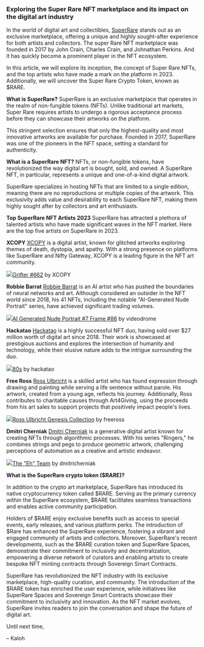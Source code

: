 ### Exploring the Super Rare NFT marketplace and its impact on the digital art industry

In the world of digital art and collectibles, [SuperRare](https://superrare.com/) stands out as an exclusive marketplace, offering a unique and highly sought-after experience for both artists and collectors. The super Rare NFT marketplace was founded in 2017 by John Crain, Charles Crain, and Johnathan Perkins. And it has quickly become a prominent player in the NFT ecosystem.

In this article, we will explore its inception, the concept of Super Rare NFTs, and the top artists who have made a mark on the platform in 2023. Additionally, we will uncover the Super Rare Crypto Token, known as $RARE.

**What is SuperRare?**
SuperRare is an exclusive marketplace that operates in the realm of non-fungible tokens (NFTs). Unlike traditional art markets, Super Rare requires artists to undergo a rigorous acceptance process before they can showcase their artworks on the platform.

This stringent selection ensures that only the highest-quality and most innovative artworks are available for purchase. Founded in 2017, SuperRare was one of the pioneers in the NFT space, setting a standard for authenticity.

**What is a SuperRare NFT?**
NFTs, or non-fungible tokens, have revolutionized the way digital art is bought, sold, and owned. A SuperRare NFT, in particular, represents a unique and one-of-a-kind digital artwork.

SuperRare specializes in hosting NFTs that are limited to a single edition, meaning there are no reproductions or multiple copies of the artwork. This exclusivity adds value and desirability to each SuperRare NFT, making them highly sought after by collectors and art enthusiasts.

**Top SuperRare NFT Artists 2023**
SuperRare has attracted a plethora of talented artists who have made significant waves in the NFT market. Here are the top five artists on SuperRare in 2023.

**XCOPY**
[XCOPY](https://twitter.com/XCOPYART) is a digital artist, known for glitched artworks exploring themes of death, dystopia, and apathy. With a strong presence on platforms like SuperRare and Nifty Gateway, XCOPY is a leading figure in the NFT art community.

![](https://hackmd.io/_uploads/H1QsOPHqh.jpg)<caption>[Grifter #662](https://superrare.com/0xc143bbfcdbdbed6d454803804752a064a622c1f3/grifter-662-665) by XCOPY</caption>

**Robbie Barrat**
[Robbie Barrat](https://twitter.com/videodrome) is an AI artist who has pushed the boundaries of neural networks and art. Although considered an outsider in the NFT world since 2018, his 41 NFTs, including the notable "AI-Generated Nude Portrait" series, have achieved significant trading volumes.

![](https://hackmd.io/_uploads/SJTfFwB92.jpg)<caption>[AI Generated Nude Portrait #7 Frame #86](https://superrare.com/artwork/ai-generated-nude-portrait-7-frame-86-276) by videodrome</caption>

**Hackatao**
[Hackatao](https://twitter.com/Hackatao) is a highly successful NFT duo, having sold over $27 million worth of digital art since 2018. Their work is showcased at prestigious auctions and explores the intersection of humanity and technology, while their elusive nature adds to the intrigue surrounding the duo.

![](https://hackmd.io/_uploads/SkzB9Prcn.jpg)<caption>[80s](https://superrare.com/artwork/80s-29) by hackatao</caption>

**Free Ross**
[Ross Ulbricht](https://twitter.com/RealRossU) is a skilled artist who has found expression through drawing and painting while serving a life sentence without parole. His artwork, created from a young age, reflects his journey. Additionally, Ross contributes to charitable causes through Art4Giving, using the proceeds from his art sales to support projects that positively impact people's lives.

![](https://hackmd.io/_uploads/SkmacDHch.jpg)<caption>[Ross Ulbricht Genesis Collection](https://superrare.com/artwork-v2/ross-ulbricht-genesis-collection-30841) by freeross</caption>

**Dmitri Cherniak**
[Dmitri Cherniak](https://twitter.com/dmitricherniak) is a generative digital artist known for creating NFTs through algorithmic processes. With his series "Ringers," he combines strings and pegs to produce geometric artwork, challenging perceptions of automation as a creative and artistic endeavor.

![](https://hackmd.io/_uploads/SJANsDrqn.jpg)<caption>[The "Eh" Team](https://superrare.com/artwork-v2/the-%22eh%22-team-11546) by dmitricherniak</caption>

**What is the SuperRare crypto token ($RARE)?**

In addition to the crypto art marketplace, SuperRare has introduced its native cryptocurrency token called $RARE. Serving as the primary currency within the SuperRare ecosystem, $RARE facilitates seamless transactions and enables active community participation.

Holders of $RARE enjoy exclusive benefits such as access to special events, early releases, and various platform perks. The introduction of $Rare has enhanced the SuperRare experience, fostering a vibrant and engaged community of artists and collectors. Moreover, SuperRare's recent developments, such as the $RARE curation token and SuperRare Spaces, demonstrate their commitment to inclusivity and decentralization, empowering a diverse network of curators and enabling artists to create bespoke NFT minting contracts through Sovereign Smart Contracts.

SuperRare has revolutionized the NFT industry with its exclusive marketplace, high-quality curation, and community. The introduction of the $RARE token has enriched the user experience, while initiatives like SuperRare Spaces and Sovereign Smart Contracts showcase their commitment to inclusivity and innovation. As the NFT market evolves, SuperRare invites readers to join the conversation and shape the future of digital art.

Until next time,

– Kaloh